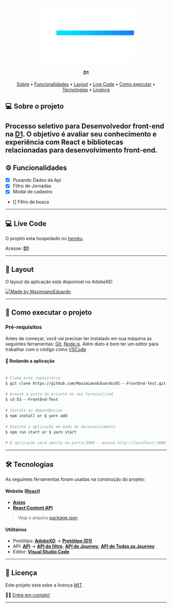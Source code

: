 <h1 align="center">
    <img alt="D1 Teste FrontEnd" title="#D1" style="width: 300px" src="./src/assets/images/logotipo-branco.png" />
</h1>

<h4 align="center"> 
	D1
</h4>

<p align="center">
 <a href="#-sobre-o-projeto">Sobre</a> •
 <a href="#-funcionalidades">Funcionalidades</a> •
 <a href="#-Live-Code">Layout</a> • 
 <a href="#-layout">Live Code</a> • 
 <a href="#-como-executar-o-projeto">Como executar</a> • 
 <a href="#-tecnologias">Tecnologias</a> • 
 <a href="#user-content--licença">Licença</a>
</p>


## 💻 Sobre o projeto

Processo seletivo para Desenvolvedor front-end​ na **[D1](https://www.d1.cx)**. 
O objetivo é avaliar seu conhecimento e experiência com React e bibliotecas relacionadas para desenvolvimento front-end.
---

## ⚙️ Funcionalidades

- [x] Puxando Dados da Api
- [x] Filtro de Jornadas
- [x] Modal de cadastro
- [] Filtro de busca


---

## 💻 Live Code

O projeto esta hospedado no [heroku](https://www.heroku.com/)

Acesse: **[D1]()**

---

## 🎨 Layout

O layout da aplicação está disponível no AdobeXD:

<a href="https://xd.adobe.com/view/f41cc902-3388-42d8-826a-8cbd874656bb-a14f/">
  <img alt="Made by MaximianoEduardo" src="https://img.shields.io/badge/Acessar%20Layout-adobeXD-red">
</a>

---

## 🚀 Como executar o projeto

### Pré-requisitos

Antes de começar, você vai precisar ter instalado em sua máquina as seguintes ferramentas:
[Git](https://git-scm.com), [Node.js](https://nodejs.org/en/). 
Além disto é bom ter um editor para trabalhar com o código como [VSCode](https://code.visualstudio.com/)

#### 🧭 Rodando a aplicação

```bash

# Clone este repositório
$ git clone https://github.com/MaximianoEduardo/D1---FrontEnd-Test.git

# Acesse a pasta do projeto no seu terminal/cmd
$ cd D1---FrontEnd-Test

# Instale as dependências
$ npm install or $ yarn add

# Execute a aplicação em modo de desenvolvimento
$ npm run start or $ yarn start

# A aplicação será aberta na porta:3000 - acesse http://localhost:3000

```

---

## 🛠 Tecnologias

As seguintes ferramentas foram usadas na construção do projeto:

#### **Website**  ([React](https://reactjs.org/))

-   **[Axios](https://github.com/axios/axios)**
-   **[React Content API](https://pt-br.reactjs.org/docs/context.html)**

> Veja o arquivo  [package.json](https://github.com/MaximianoEduardo/D1---FrontEnd-Test/blob/master/package.json)


#### **Utilitários**

-   Protótipo:  **[AdobeXD](https://xd.adobe.com)**  →  **[Protótipo (D1)](https://xd.adobe.com/view/f41cc902-3388-42d8-826a-8cbd874656bb-a14f/)**
-   API:  **[API](https://api-d1-test.herokuapp.com/api/)**  →  **[API de filtro](https://api-d1-test.herokuapp.com/api/filter)**,  **[API de Journey](https://api-d1-test.herokuapp.com/api/journey/5)**, **[API de Todas as Journey](https://api-d1-test.herokuapp.com/api/journey)**
-   Editor:  **[Visual Studio Code](https://code.visualstudio.com/)** 

---

## 📝 Licença

Este projeto esta sobe a licença [MIT](./LICENSE).

👋🏽 [Entre em contato!](www.linkedin.com/in/eduardo-maximiano-8029a6124)

---
